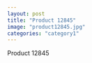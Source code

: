 ```yaml
---
layout: post
title: "Product 12845"
image: "product12845.jpg"
categories: "category1"
---
```

Product 12845
